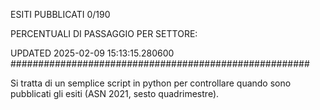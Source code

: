 ESITI PUBBLICATI 0/190 

PERCENTUALI DI PASSAGGIO PER SETTORE:

UPDATED 2025-02-09 15:13:15.280600
###################################################### 

Si tratta di un semplice script in python per controllare quando sono pubblicati gli esiti (ASN 2021, sesto quadrimestre).

